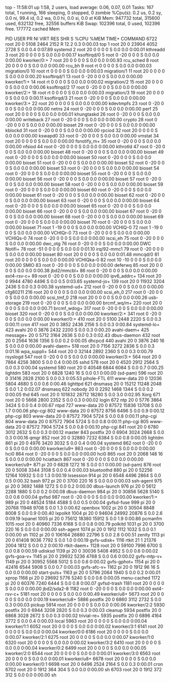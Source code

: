 top - 11:58:01 up  1:58,  2 users,  load average: 0.06, 0.07, 0.01
Tasks: 167 total,   1 running, 166 sleeping,   0 stopped,   0 zombie
%Cpu(s):  0.2 us,  0.2 sy,  0.0 ni, 99.4 id,  0.2 wa,  0.0 hi,  0.0 si,  0.0 st
KiB Mem:    947732 total,   315600 used,   632132 free,    32556 buffers
KiB Swap:   102396 total,        0 used,   102396 free.   177772 cached Mem

  PID USER      PR  NI    VIRT    RES    SHR S  %CPU %MEM     TIME+ COMMAND
 6722 root      20   0    5108   2464   2152 R  12.2  0.3   0:00.03 top
    1 root      20   0   23904   4052   2728 S   0.0  0.4   0:07.89 systemd
    2 root      20   0       0      0      0 S   0.0  0.0   0:00.01 kthreadd
    3 root      20   0       0      0      0 S   0.0  0.0   0:00.17 ksoftirqd/0
    5 root       0 -20       0      0      0 S   0.0  0.0   0:00.00 kworker/0:+
    7 root      20   0       0      0      0 S   0.0  0.0   0:00.93 rcu_sched
    8 root      20   0       0      0      0 S   0.0  0.0   0:00.00 rcu_bh
    9 root      rt   0       0      0      0 S   0.0  0.0   0:00.03 migration/0
   10 root      rt   0       0      0      0 S   0.0  0.0   0:00.03 migration/1
   11 root      20   0       0      0      0 S   0.0  0.0   0:00.20 ksoftirqd/1
   13 root       0 -20       0      0      0 S   0.0  0.0   0:00.00 kworker/1:+
   14 root      rt   0       0      0      0 S   0.0  0.0   0:00.02 migration/2
   15 root      20   0       0      0      0 S   0.0  0.0   0:00.06 ksoftirqd/2
   17 root       0 -20       0      0      0 S   0.0  0.0   0:00.00 kworker/2:+
   18 root      rt   0       0      0      0 S   0.0  0.0   0:00.03 migration/3
   19 root      20   0       0      0      0 S   0.0  0.0   0:00.11 ksoftirqd/3
   21 root       0 -20       0      0      0 S   0.0  0.0   0:00.00 kworker/3:+
   22 root      20   0       0      0      0 S   0.0  0.0   0:00.00 kdevtmpfs
   23 root       0 -20       0      0      0 S   0.0  0.0   0:00.00 netns
   24 root       0 -20       0      0      0 S   0.0  0.0   0:00.00 perf
   25 root      20   0       0      0      0 S   0.0  0.0   0:00.01 khungtaskd
   26 root       0 -20       0      0      0 S   0.0  0.0   0:00.00 writeback
   27 root       0 -20       0      0      0 S   0.0  0.0   0:00.00 crypto
   28 root       0 -20       0      0      0 S   0.0  0.0   0:00.00 bioset
   29 root       0 -20       0      0      0 S   0.0  0.0   0:00.00 kblockd
   31 root       0 -20       0      0      0 S   0.0  0.0   0:00.00 rpciod
   32 root      20   0       0      0      0 S   0.0  0.0   0:00.00 kswapd0
   33 root       0 -20       0      0      0 S   0.0  0.0   0:00.00 vmstat
   34 root      20   0       0      0      0 S   0.0  0.0   0:00.00 fsnotify_m+
   35 root       0 -20       0      0      0 S   0.0  0.0   0:00.00 nfsiod
   44 root       0 -20       0      0      0 S   0.0  0.0   0:00.00 kthrotld
   47 root       0 -20       0      0      0 S   0.0  0.0   0:00.00 bioset
   48 root       0 -20       0      0      0 S   0.0  0.0   0:00.00 bioset
   49 root       0 -20       0      0      0 S   0.0  0.0   0:00.00 bioset
   50 root       0 -20       0      0      0 S   0.0  0.0   0:00.00 bioset
   51 root       0 -20       0      0      0 S   0.0  0.0   0:00.00 bioset
   52 root       0 -20       0      0      0 S   0.0  0.0   0:00.00 bioset
   53 root       0 -20       0      0      0 S   0.0  0.0   0:00.00 bioset
   54 root       0 -20       0      0      0 S   0.0  0.0   0:00.00 bioset
   55 root       0 -20       0      0      0 S   0.0  0.0   0:00.00 bioset
   56 root       0 -20       0      0      0 S   0.0  0.0   0:00.00 bioset
   57 root       0 -20       0      0      0 S   0.0  0.0   0:00.00 bioset
   58 root       0 -20       0      0      0 S   0.0  0.0   0:00.00 bioset
   59 root       0 -20       0      0      0 S   0.0  0.0   0:00.00 bioset
   60 root       0 -20       0      0      0 S   0.0  0.0   0:00.00 bioset
   61 root       0 -20       0      0      0 S   0.0  0.0   0:00.00 bioset
   62 root       0 -20       0      0      0 S   0.0  0.0   0:00.00 bioset
   63 root       0 -20       0      0      0 S   0.0  0.0   0:00.00 bioset
   64 root       0 -20       0      0      0 S   0.0  0.0   0:00.00 bioset
   65 root       0 -20       0      0      0 S   0.0  0.0   0:00.00 bioset
   66 root       0 -20       0      0      0 S   0.0  0.0   0:00.00 bioset
   67 root       0 -20       0      0      0 S   0.0  0.0   0:00.00 bioset
   68 root       0 -20       0      0      0 S   0.0  0.0   0:00.00 bioset
   69 root       0 -20       0      0      0 S   0.0  0.0   0:00.00 bioset
   70 root       0 -20       0      0      0 S   0.0  0.0   0:00.00 bioset
   71 root       1 -19       0      0      0 S   0.0  0.0   0:00.00 VCHIQ-0
   72 root       1 -19       0      0      0 S   0.0  0.0   0:00.00 VCHIQr-0
   73 root       0 -20       0      0      0 S   0.0  0.0   0:00.00 VCHIQs-0
   74 root       0 -20       0      0      0 S   0.0  0.0   0:00.00 iscsi_eh
   75 root       0 -20       0      0      0 S   0.0  0.0   0:00.00 dwc_otg
   76 root       0 -20       0      0      0 S   0.0  0.0   0:00.00 DWC Notifi+
   78 root     -51   0       0      0      0 S   0.0  0.0   0:01.10 irq/92-mmc1
   79 root       0 -20       0      0      0 S   0.0  0.0   0:00.00 bioset
   80 root      20   0       0      0      0 S   0.0  0.0   0:01.48 mmcqd/0
   81 root      20   0       0      0      0 S   0.0  0.0   0:00.00 VCHIQka-0
   82 root      10 -10       0      0      0 S   0.0  0.0   0:00.00 SMIO
   83 root       0 -20       0      0      0 S   0.0  0.0   0:00.00 deferwq
   85 root      20   0       0      0      0 S   0.0  0.0   0:00.38 jbd2/mmcbl+
   86 root       0 -20       0      0      0 S   0.0  0.0   0:00.00 ext4-rsv-c+
   89 root       0 -20       0      0      0 S   0.0  0.0   0:00.00 ipv6_addrc+
  134 root      20   0    9944   4780   4496 S   0.0  0.5   0:03.65 systemd-jo+
  139 root      20   0   11932   3204   2436 S   0.0  0.3   0:00.38 systemd-ud+
  212 root       0 -20       0      0      0 S   0.0  0.0   0:00.00 cfg80211
  216 root      20   0       0      0      0 S   0.0  0.0   0:00.00 scsi_eh_0
  217 root       0 -20       0      0      0 S   0.0  0.0   0:00.00 scsi_tmf_0
  218 root      20   0       0      0      0 S   0.0  0.0   0:00.26 usb-storage
  219 root       0 -20       0      0      0 S   0.0  0.0   0:00.00 brcmf_wq/m+
  220 root      20   0       0      0      0 S   0.0  0.0   0:00.71 brcmf_wdog+
  317 root       0 -20       0      0      0 S   0.0  0.0   0:00.00 bioset
  320 root       0 -20       0      0      0 S   0.0  0.0   0:00.00 kworker/2:+
  341 root       0 -20       0      0      0 S   0.0  0.0   0:00.00 kworker/0:+
  410 root      20   0    5100   2448   2220 S   0.0  0.3   0:00.11 cron
  417 root      20   0    3852   2436   2156 S   0.0  0.3   0:00.84 systemd-lo+
  423 avahi     20   0    3876   2432   2200 S   0.0  0.3   0:00.20 avahi-daem+
  425 message+  20   0    5712   3164   2636 S   0.0  0.3   0:02.43 dbus-daemon
  432 root      20   0    2564   1636   1356 S   0.0  0.2   0:00.05 dhcpcd
  440 avahi     20   0    3876    240     16 S   0.0  0.0   0:00.00 avahi-daem+
  518 root      20   0    7156   3272   2836 S   0.0  0.3   0:01.16 wpa_suppli+
  544 root      20   0   32144   2892   2360 S   0.0  0.3   0:00.79 rsyslogd
  547 root       0 -20       0      0      0 S   0.0  0.0   0:00.00 kworker/3:+
  564 root      20   0    7864   4256   3800 S   0.0  0.4   0:00.05 sshd
  578 root      20   0    4520   2912   2564 S   0.0  0.3   0:00.04 systemd
  580 root      20   0   40548   6844   6084 S   0.0  0.7   0:00.25 lightdm
  583 root      20   0    6828   1240     16 S   0.0  0.1   0:00.00 (sd-pam)
  596 root      20   0   31416   2828   2100 S   0.0  0.3   0:05.53 pihole-FTL
  611 www-data  20   0   12036   5804   4680 S   0.0  0.6   0:00.46 lighttpd
  621 dnsmasq   20   0   15212  11248   2048 S   0.0  1.2   0:02.07 dnsmasq
  622 nobody    20   0    2292   1468   1344 S   0.0  0.2   0:00.05 thd
  645 root      20   0  101832  28712  18280 S   0.0  3.0   0:02.95 Xorg
  671 root      20   0    5668   2800   2352 S   0.0  0.3   0:00.02 login
  672 ntp       20   0    5776   3864   3424 S   0.0  0.4   0:00.67 ntpd
  727 www-data  20   0   87572  15836  13708 S   0.0  1.7   0:00.06 php-cgi
  802 www-data  20   0   87572   8756   6496 S   0.0  0.9   0:00.12 php-cgi
  803 www-data  20   0   87572   7904   5724 S   0.0  0.8   0:00.11 php-cgi
  804 www-data  20   0   87572   7904   5724 S   0.0  0.8   0:00.11 php-cgi
  805 www-data  20   0   87572   7904   5724 S   0.0  0.8   0:00.10 php-cgi
  841 root      20   0    6780   3012   2632 S   0.0  0.3   0:00.12 master
  843 postfix   20   0    6904   3024   2668 S   0.0  0.3   0:00.16 qmgr
  852 root      20   0   32880   7232   6384 S   0.0  0.8   0:00.05 lightdm
  861 pi        20   0    4976   3420   3032 S   0.0  0.4   0:00.04 systemd
  862 root       0 -20       0      0      0 S   0.0  0.0   0:00.00 kworker/u9+
  863 root       0 -20       0      0      0 S   0.0  0.0   0:00.00 hci0
  864 root       0 -20       0      0      0 S   0.0  0.0   0:00.00 hci0
  865 root      20   0    2068    148     16 S   0.0  0.0   0:00.00 hciattach
  867 root       0 -20       0      0      0 S   0.0  0.0   0:00.00 kworker/u9+
  871 pi        20   0    6828   1272     16 S   0.0  0.1   0:00.00 (sd-pam)
  876 root      20   0    5008   3344   3108 S   0.0  0.4   0:00.03 bluetoothd
  880 pi        20   0   52256  12164  10932 S   0.0  1.3   0:00.19 lxsession
  914 pi        20   0    6548   4496   2864 S   0.0  0.5   0:00.32 bash
  972 pi        20   0    3700    220     16 S   0.0  0.0   0:00.03 ssh-agent
  975 pi        20   0    3692   1488   1272 S   0.0  0.2   0:00.00 dbus-launch
  976 pi        20   0    5612   2288   1880 S   0.0  0.2   0:00.08 dbus-daemon
  984 pi        20   0   30856   5628   5140 S   0.0  0.6   0:00.04 gvfsd
  987 root       0 -20       0      0      0 S   0.0  0.0   0:00.00 kworker/1:+
  989 pi        20   0   48524   5184   4588 S   0.0  0.5   0:00.04 gvfsd-fuse
  999 pi        20   0   20768  11948   9708 S   0.0  1.3   0:00.62 openbox
 1002 pi        20   0   30504   8848   8008 S   0.0  0.9   0:00.40 lxpolkit
 1004 pi        20   0   94604  24992  20876 S   0.0  2.6   0:09.19 lxpanel
 1005 pi        20   0   75612  18380  15912 S   0.0  1.9   0:00.86 pcmanfm
 1015 root      20   0   40960   7336   6168 S   0.0  0.8   0:00.79 polkitd
 1031 pi        20   0    3700    220     16 S   0.0  0.0   0:00.00 ssh-agent
 1074 pi        20   0    1912   1112   1032 S   0.0  0.1   0:00.00 sh
 1102 pi        20   0  106164  26880  22796 S   0.0  2.8   0:00.51 zenity
 1113 pi        20   0   61408   9036   7792 S   0.0  1.0   0:00.19 gvfs-udisk+
 1116 rtkit     21   1   21376   2004   1812 S   0.0  0.2   0:00.10 rtkit-daem+
 1128 root      20   0   59100   7996   6700 S   0.0  0.8   0:00.59 udisksd
 1139 pi        20   0   30036   5408   4952 S   0.0  0.6   0:00.02 gvfs-goa-v+
 1145 pi        20   0   29932   5236   4768 S   0.0  0.6   0:00.02 gvfs-mtp-v+
 1149 pi        20   0   30952   5568   5012 S   0.0  0.6   0:00.02 gvfs-gphot+
 1154 pi        20   0   42416   6544   5908 S   0.0  0.7   0:00.03 gvfs-afc-v+
 1162 pi        20   0    1912     96     16 S   0.0  0.0   0:00.00 start-puls+
 1163 pi        20   0    5796   2064   1940 S   0.0  0.2   0:00.01 xprop
 1168 pi        20   0   29692   5776   5240 S   0.0  0.6   0:00.05 menu-cached
 1172 pi        20   0   60376   7240   6444 S   0.0  0.8   0:00.07 gvfsd-trash
 1181 root      20   0       0      0      0 S   0.0  0.0   0:00.00 jbd2/sda2-8
 1182 root       0 -20       0      0      0 S   0.0  0.0   0:00.00 ext4-rsv-c+
 5181 root      20   0       0      0      0 S   0.0  0.0   0:00.49 kworker/u8+
 5673 root      20   0       0      0      0 S   0.0  0.0   0:00.19 kworker/u8+
 5886 postfix   20   0    6860   3112   2732 S   0.0  0.3   0:00.03 pickup
 5914 root      20   0       0      0      0 S   0.0  0.0   0:00.06 kworker/2:2
 5930 postfix   20   0    6944   3208   2820 S   0.0  0.3   0:00.03 cleanup
 5934 postfix   20   0    6868   3028   2672 S   0.0  0.3   0:00.02 trivial-re+
 5935 postfix   20   0    6896   4164   3772 S   0.0  0.4   0:00.03 local
 5963 root      20   0       0      0      0 S   0.0  0.0   0:00.04 kworker/1:1
 6052 root      20   0       0      0      0 S   0.0  0.0   0:00.02 kworker/3:1
 6141 root      20   0       0      0      0 S   0.0  0.0   0:00.04 kworker/0:0
 6186 root      20   0       0      0      0 S   0.0  0.0   0:00.07 kworker/2:1
 6275 root      20   0       0      0      0 S   0.0  0.0   0:00.07 kworker/1:0
 6320 root      20   0       0      0      0 S   0.0  0.0   0:00.02 kworker/3:2
 6410 root      20   0       0      0      0 S   0.0  0.0   0:00.04 kworker/0:2
 6499 root      20   0       0      0      0 S   0.0  0.0   0:00.05 kworker/2:0
 6544 root      20   0       0      0      0 S   0.0  0.0   0:00.01 kworker/3:0
 6563 root      20   0       0      0      0 S   0.0  0.0   0:00.01 kworker/u8+
 6678 root      20   0       0      0      0 S   0.0  0.0   0:00.00 kworker/0:1
 6698 root      20   0    6496   2524   2164 S   0.0  0.3   0:00.01 cron
 6702 root      20   0    1912    364    304 S   0.0  0.0   0:00.00 sh
 6703 root      20   0    1912    372    312 S   0.0  0.0   0:00.00 sh

